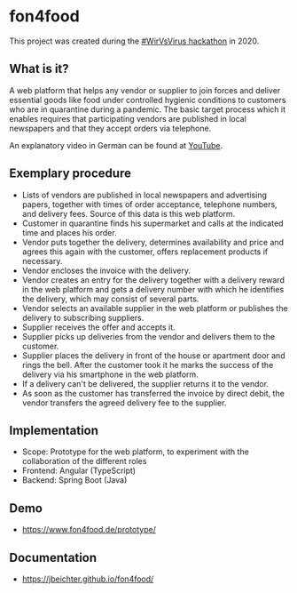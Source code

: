 # fon4food

This project was created during the [#WirVsVirus hackathon](https://wirvsvirushackathon.org/) in 2020.

## What is it?

A web platform that helps any vendor or supplier to join forces and deliver essential goods like food under controlled hygienic conditions to customers who are in quarantine during a pandemic.  The basic target process which it enables requires that participating vendors are published in local newspapers and that they accept orders via telephone.

An explanatory video in German can be found at [YouTube](https://youtu.be/BUNZU-Hfax8).

## Exemplary procedure

* Lists of vendors are published in local newspapers and advertising papers, together with times of order acceptance, telephone numbers, and delivery fees.  Source of this data is this web platform.
* Customer in quarantine finds his supermarket and calls at the indicated time and places his order.
* Vendor puts together the delivery, determines availability and price and agrees this again with the customer, offers replacement products if necessary.
* Vendor encloses the invoice with the delivery.
* Vendor creates an entry for the delivery together with a delivery reward in the web platform and gets a delivery number with which he identifies the delivery, which may consist of several parts.
* Vendor selects an available supplier in the web platform or publishes the delivery to subscribing suppliers.
* Supplier receives the offer and accepts it.
* Supplier picks up deliveries from the vendor and delivers them to the customer.
* Supplier places the delivery in front of the house or apartment door and rings the bell.  After the customer took it he marks the success of the delivery via his smartphone in the web platform.
* If a delivery can't be delivered, the supplier returns it to the vendor.
* As soon as the customer has transferred the invoice by direct debit, the vendor transfers the agreed delivery fee to the supplier.

## Implementation

* Scope: Prototype for the web platform, to experiment with the collaboration of the different roles
* Frontend: Angular (TypeScript)
* Backend: Spring Boot (Java)

## Demo

* https://www.fon4food.de/prototype/

## Documentation

* https://jbeichter.github.io/fon4food/

